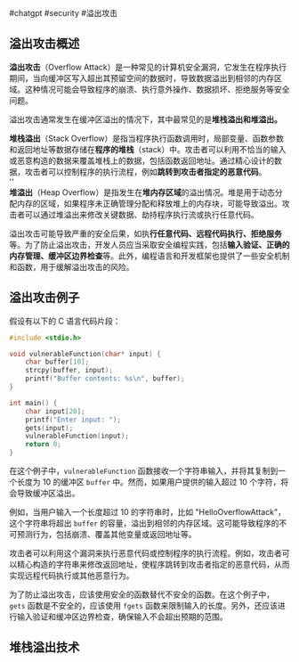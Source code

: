 #chatgpt #security #溢出攻击

## 溢出攻击概述

**溢出攻击**（Overflow Attack）是一种常见的计算机安全漏洞，它发生在程序执行期间，当向缓冲区写入超出其预留空间的数据时，导致数据溢出到相邻的内存区域。这种情况可能会导致程序的崩溃、执行意外操作、数据损坏、拒绝服务等安全问题。

溢出攻击通常发生在缓冲区溢出的情况下，其中最常见的是**堆栈溢出和堆溢出。**

**堆栈溢出**（Stack Overflow）是指当程序执行函数调用时，局部变量、函数参数和返回地址等数据存储在**程序的堆栈**（stack）中。攻击者可以利用不恰当的输入或恶意构造的数据来覆盖堆栈上的数据，包括函数返回地址。通过精心设计的数据，攻击者可以控制程序的执行流程，例如**跳转到攻击者指定的恶意代码**。  
''  
**堆溢出**（Heap Overflow）是指发生在**堆内存区域**的溢出情况。堆是用于动态分配内存的区域，如果程序未正确管理分配和释放堆上的内存块，可能导致溢出。攻击者可以通过堆溢出来修改关键数据、劫持程序执行流或执行任意代码。

溢出攻击可能导致严重的安全后果，如执**行任意代码、远程代码执行、拒绝服务**等。为了防止溢出攻击，开发人员应当采取安全编程实践，包括**输入验证、正确的内存管理、缓冲区边界检查**等。此外，编程语言和开发框架也提供了一些安全机制和函数，用于缓解溢出攻击的风险。

## 溢出攻击例子

假设有以下的 C 语言代码片段：

```c
#include <stdio.h>

void vulnerableFunction(char* input) {
    char buffer[10];
    strcpy(buffer, input);
    printf("Buffer contents: %s\n", buffer);
}

int main() {
    char input[20];
    printf("Enter input: ");
    gets(input);
    vulnerableFunction(input);
    return 0;
}
```

在这个例子中，`vulnerableFunction` 函数接收一个字符串输入，并将其复制到一个长度为 10 的缓冲区 `buffer` 中。然而，如果用户提供的输入超过 10 个字符，将会导致缓冲区溢出。

例如，当用户输入一个长度超过 10 的字符串时，比如 "HelloOverflowAttack"，这个字符串将超出 `buffer` 的容量，溢出到相邻的内存区域。这可能导致程序的不可预测行为，包括崩溃、覆盖其他变量或返回地址等。

攻击者可以利用这个漏洞来执行恶意代码或控制程序的执行流程。例如，攻击者可以精心构造的字符串来修改返回地址，使程序跳转到攻击者指定的恶意代码，从而实现远程代码执行或其他恶意行为。

为了防止溢出攻击，应该使用安全的函数替代不安全的函数。在这个例子中，`gets` 函数是不安全的，应该使用 `fgets` 函数来限制输入的长度。另外，还应该进行输入验证和缓冲区边界检查，确保输入不会超出预期的范围。

## 堆栈溢出技术
